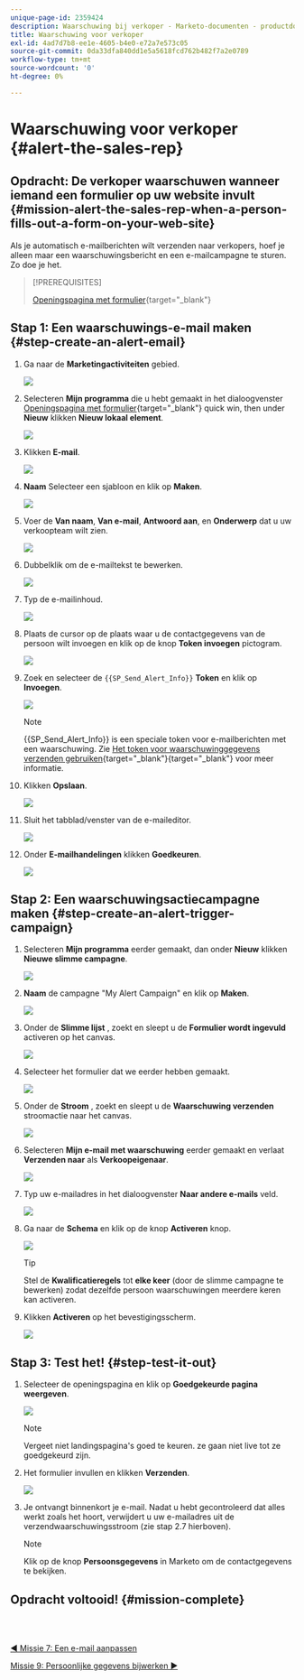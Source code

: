 ```yaml
---
unique-page-id: 2359424
description: Waarschuwing bij verkoper - Marketo-documenten - productdocumentatie
title: Waarschuwing voor verkoper
exl-id: 4ad7d7b8-ee1e-4605-b4e0-e72a7e573c05
source-git-commit: 0da33dfa840dd1e5a5618fcd762b482f7a2e0789
workflow-type: tm+mt
source-wordcount: '0'
ht-degree: 0%

---
```


# Waarschuwing voor verkoper {#alert-the-sales-rep}

## Opdracht: De verkoper waarschuwen wanneer iemand een formulier op uw website invult {#mission-alert-the-sales-rep-when-a-person-fills-out-a-form-on-your-web-site}

Als je automatisch e-mailberichten wilt verzenden naar verkopers, hoef je alleen maar een waarschuwingsbericht en een e-mailcampagne te sturen. Zo doe je het.

>[!PREREQUISITES]
>
>[Openingspagina met formulier](/help/marketo/getting-started/quick-wins/landing-page-with-a-form.md){target=&quot;_blank&quot;}

## Stap 1: Een waarschuwings-e-mail maken {#step-create-an-alert-email}

1. Ga naar de **Marketingactiviteiten** gebied.

   ![](assets/one-5.png)

1. Selecteren **Mijn programma** die u hebt gemaakt in het dialoogvenster [Openingspagina met formulier](/help/marketo/getting-started/quick-wins/landing-page-with-a-form.md){target=&quot;_blank&quot;} quick win, then under **Nieuw** klikken **Nieuw lokaal element**.

   ![](assets/two-6.png)

1. Klikken **E-mail**.

   ![](assets/three-5.png)

1. **Naam** Selecteer een sjabloon en klik op **Maken**.

   ![](assets/four-4.png)

1. Voer de **Van naam**, **Van e-mail**, **Antwoord aan**, en **Onderwerp** dat u uw verkoopteam wilt zien.

   ![](assets/five-5.png)

1. Dubbelklik om de e-mailtekst te bewerken.

   ![](assets/six-5.png)

1. Typ de e-mailinhoud.

   ![](assets/seven-6.png)

1. Plaats de cursor op de plaats waar u de contactgegevens van de persoon wilt invoegen en klik op de knop **Token invoegen** pictogram.

   ![](assets/eight-4.png)

1. Zoek en selecteer de `{{SP_Send_Alert_Info}}` **Token** en klik op **Invoegen**.

   ![](assets/image2014-9-24-13-3a10-3a0.png)

   >[!NOTE]
   >
   >{{SP_Send_Alert_Info}} is een speciale token voor e-mailberichten met een waarschuwing. Zie [Het token voor waarschuwinggegevens verzenden gebruiken](/help/marketo/product-docs/email-marketing/general/using-tokens/use-the-send-alert-info-token.md){target=&quot;_blank&quot;}{target=&quot;_blank&quot;} voor meer informatie.

1. Klikken **Opslaan**.

   ![](assets/ten-5.png)

1. Sluit het tabblad/venster van de e-maileditor.

   ![](assets/eleven-5.png)

1. Onder **E-mailhandelingen** klikken **Goedkeuren**.

   ![](assets/twelve-4.png)

## Stap 2: Een waarschuwingsactiecampagne maken {#step-create-an-alert-trigger-campaign}

1. Selecteren **Mijn programma** eerder gemaakt, dan onder **Nieuw** klikken **Nieuwe slimme campagne**.

   ![](assets/image2014-9-24-13-3a14-3a17.png)

1. **Naam** de campagne &quot;My Alert Campaign&quot; en klik op **Maken**.

   ![](assets/image2014-9-24-13-3a14-3a28.png)

1. Onder de **Slimme lijst** , zoekt en sleept u de **Formulier wordt ingevuld** activeren op het canvas.

   ![](assets/image2014-9-24-13-3a14-3a43.png)

1. Selecteer het formulier dat we eerder hebben gemaakt.

   ![](assets/image2014-9-24-13-3a14-3a58.png)

1. Onder de **Stroom** , zoekt en sleept u de **Waarschuwing verzenden** stroomactie naar het canvas.

   ![](assets/image2014-9-24-13-3a15-3a10.png)

1. Selecteren **Mijn e-mail met waarschuwing** eerder gemaakt en verlaat **Verzenden naar** als **Verkoopeigenaar**.

   ![](assets/eighteen-1.png)

1. Typ uw e-mailadres in het dialoogvenster **Naar andere e-mails** veld.

   ![](assets/nineteen-2.png)

1. Ga naar de **Schema** en klik op de knop **Activeren** knop.

   ![](assets/twenty-2.png)

   >[!TIP]
   >
   >Stel de **Kwalificatieregels** tot **elke keer** (door de slimme campagne te bewerken) zodat dezelfde persoon waarschuwingen meerdere keren kan activeren.

1. Klikken **Activeren** op het bevestigingsscherm.

   ![](assets/twenty-one-1.png)

## Stap 3: Test het! {#step-test-it-out}

1. Selecteer de openingspagina en klik op **Goedgekeurde pagina weergeven**.

   ![](assets/image2014-9-24-13-3a17-3a8.png)

   >[!NOTE]
   >
   >Vergeet niet landingspagina&#39;s goed te keuren. ze gaan niet live tot ze goedgekeurd zijn.

1. Het formulier invullen en klikken **Verzenden**.

   ![](assets/image2014-9-24-13-3a17-3a41.png)

1. Je ontvangt binnenkort je e-mail. Nadat u hebt gecontroleerd dat alles werkt zoals het hoort, verwijdert u uw e-mailadres uit de verzendwaarschuwingsstroom (zie stap 2.7 hierboven).

   >[!NOTE]
   >
   >Klik op de knop **Persoonsgegevens** in Marketo om de contactgegevens te bekijken.

## Opdracht voltooid! {#mission-complete}

<br> 

[◄ Missie 7: Een e-mail aanpassen](/help/marketo/getting-started/quick-wins/personalize-an-email.md)

[Missie 9: Persoonlijke gegevens bijwerken ►](/help/marketo/getting-started/quick-wins/update-person-data.md)
